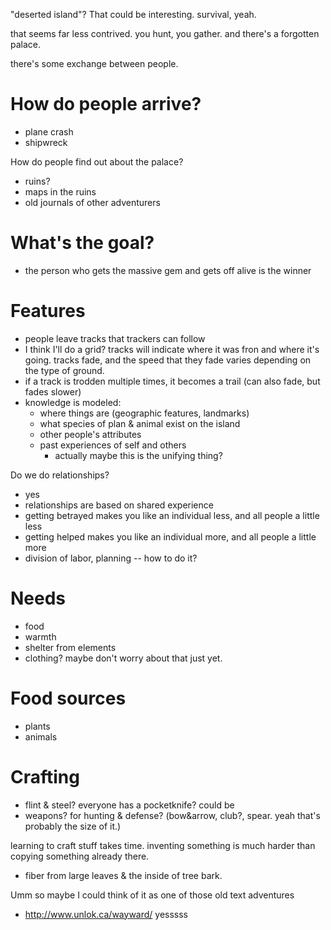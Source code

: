 
"deserted island"? That could be interesting.
survival, yeah.

that seems far less contrived.
you hunt, you gather. and there's a forgotten palace.

there's some exchange between people.

# How do people arrive?
- plane crash
- shipwreck

How do people find out about the palace?
- ruins?
- maps in the ruins
- old journals of other adventurers

# What's the goal?
- the person who gets the massive gem and gets off alive is the winner

# Features
- people leave tracks that trackers can follow
- I think I'll do a grid? tracks will indicate where it was fron and where it's going. tracks fade, and the speed that they fade varies depending on the type of ground.
- if a track is trodden multiple times, it becomes a trail (can also fade, but fades slower)
- knowledge is modeled:
  - where things are (geographic features, landmarks)
  - what species of plan & animal exist on the island
  - other people's attributes
  - past experiences of self and others
    - actually maybe this is the unifying thing?

Do we do relationships?
- yes
- relationships are based on shared experience
- getting betrayed makes you like an individual less, and all people a little less
- getting helped makes you like an individual more, and all people a little more
- division of labor, planning -- how to do it?

# Needs
- food
- warmth
- shelter from elements
- clothing? maybe don't worry about that just yet.

# Food sources
- plants
- animals

# Crafting
- flint & steel? everyone has a pocketknife? could be
- weapons? for hunting & defense? (bow&arrow, club?, spear. yeah that's probably the size of it.)

learning to craft stuff takes time.
inventing something is much harder than copying something already there.

- fiber from large leaves & the inside of tree bark.



Umm so maybe I could think of it as one of those old text adventures

- http://www.unlok.ca/wayward/ yesssss


